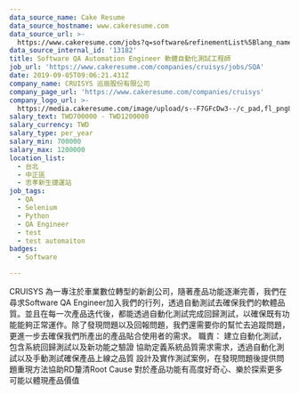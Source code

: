 ```yaml
---
data_source_name: Cake Resume
data_source_hostname: www.cakeresume.com
data_source_url: >-
  https://www.cakeresume.com/jobs?q=software&refinementList%5Blang_name%5D%5B0%5D=English&refinementList%5Bsalary_type%5D=per_year&range%5Bsalary_range%5D%5Bmin%5D=1000000&page=2
data_source_internal_id: '13182'
title: Software QA Automation Engineer 軟體自動化測試工程師
job_url: 'https://www.cakeresume.com/companies/cruisys/jobs/SQA'
date: 2019-09-05T09:06:21.431Z
company_name: CRUISYS 巡辰股份有限公司
company_page_url: 'https://www.cakeresume.com/companies/cruisys'
company_logo_url: >-
  https://media.cakeresume.com/image/upload/s--F7GFcDw3--/c_pad,fl_png8,h_200,w_200/v1574912504/a5krjoo3luazpbsfl22s.png
salary_text: TWD700000 - TWD1200000
salary_currency: TWD
salary_type: per_year
salary_min: 700000
salary_max: 1200000
location_list:
  - 台北
  - 中正區
  - 忠孝新生捷運站
job_tags:
  - QA
  - Selenium
  - Python
  - QA Engineer
  - test
  - test automaiton
badges:
  - Software

---
```


CRUISYS 為一專注於車業數位轉型的新創公司，隨著產品功能逐漸完善，我們在尋求Software QA Engineer加入我們的行列，透過自動測試去確保我們的軟體品質。並且在每一次產品迭代後，都能透過自動化測試完成回歸測試，以確保既有功能能夠正常運作。除了發現問題以及回報問題，我們還需要你的幫忙去追蹤問題，更進一步去確保我們所產出的產品貼合使用者的需求。 職責： 建立自動化測試，包含系統回歸測試以及新功能之驗證 協助定義系統品質需求需求，透過自動化測試以及手動測試確保產品上線之品質 設計及實作測試案例，在發現問題後提供問題重現方法協助RD釐清Root Cause 對於產品功能有高度好奇心、樂於探索更多可能以體現產品價值